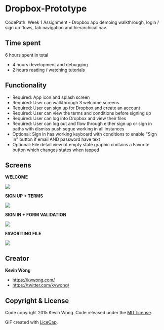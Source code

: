 # Dropbox-Prototype
CodePath: Week 1 Assignment - Dropbox app demoing walkthrough, login / sign up flows, tab navigation and hierarchical nav.

## Time spent

6 hours spent in total
* 4 hours development and debugging
* 2 hours reading / watching tutorials

## Functionality

* Required: App icon and splash screen
* Required: User can walkthrough 3 welcome screens
* Required: User can sign up for Dropbox and create an account
* Required: User can view the terms and conditions before signing up
* Required: User can log into Dropbox and view their files
* Required: User can log out and flow through either sign up or sign in paths with dismiss push segue working in all instances
* Optional: Sign in has working keyboard with conditions to enable "Sign In" button if email AND password have text
* Optional: File detail view of empty state graphic contains a Favorite button which changes states when tapped

## Screens

**WELCOME**

![](https://github.com/kvwong/Dropbox-Prototype/blob/master/Dropbox%20-%20Walkthrough.gif)

**SIGN UP + TERMS**

![](https://github.com/kvwong/Dropbox-Prototype/blob/master/Dropbox%20-%20Welcome.gif)

**SIGN IN + FORM VALIDATION**

![](https://github.com/kvwong/Dropbox-Prototype/blob/master/Dropbox%20-%20Login.gif)

**FAVORITING FILE**

![](https://github.com/kvwong/Dropbox-Prototype/blob/master/Dropbox%20-%20Favorite.gif)

## Creator
**Kevin Wong**
* https://kvwong.com/
* https://twitter.com/kvwong/
 

## Copyright & License
Code copyright 2015 Kevin Wong. Code released under the [MIT license](https://github.com/kvwong/Tip-Calculator/blob/master/License). 

GIF created with [LiceCap](http://www.cockos.com/licecap/).

